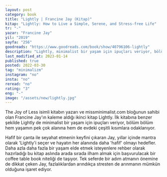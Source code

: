 ```yaml
---
layout: post
category: book
title: "Lightly | Francine Jay (Kitap)"
kitap: "Lightly: How to Live a Simple, Serene, and Stress-free Life"
tr: "-"
yazar: "Francine Jay"
yil: "2019"
sayfa: "256"
goodreads: "https://www.goodreads.com/book/show/40796106-lightly"
description: "Lightly, minimalist bir yaşam için ipuçları veriyor, bölüm bölüm hem yaşamın pek çok alanına hem de evdeki çeşitli kısımlara odaklanıyor."
last_modified_at: 2023-01-14
published: true
posted: 2022-03-30
tag: "minimalizm"
instagram: "no"
insta: "no"
reread: "no"
rating: "3"
eng: "-"
image: "/assets/new/lightly.jpg"
---
```


The Joy of Less isimli kitabın yazarı ve missminimalist.com bloğunun sahibi olan Francine Jay'ın kaleme aldığı ikinci kitap Lightly. İlk kitabına benzer şekilde Lightly de minimalist bir yaşam için ipuçları veriyor, bölüm bölüm hem yaşamın pek çok alanına hem de evdeki çeşitli kısımlara odaklanıyor.

Hafif bir çanta ile seyahat etmenin keyfini çıkaran Jay, yıllar içinde mantra olarak 'Lightly'i seçer ve hayatın her alanında daha 'hafif' olmayı hedefler. Daha azla daha fazla bir yaşam elde etmek isteyenlere rehber olarak hazırladığı bu kitap aslında arada sırada ilham almak için başvurulacak bir coffee table book niteliği de taşıyor. Tek seferde bir adım atmanın önemine de dikkat çeken Jay, fazlalıklardan arındıkça stresten de arınmanın mümkün olduğuna işaret ediyor.
